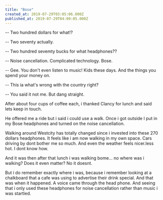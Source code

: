 ```yaml
---
title: "Bose"
created_at: 2019-07-29T03:05:06.000Z
published_at: 2019-07-29T04:09:05.000Z
---
```

\-- Two hundred dollars for what!?

\-- Two seventy actually.

\-- Two hundred sevemty bucks for what headphones??

\-- Noise cancellation. Complicated technology. Bose.

\-- Gee. You don't even listen to music! Kids these days. And the things you spend your money on.

\-- This ia what's wrong with the country right?

\-- You said it not me. But dang straight.

After about four cups of coffee each, i thanked Clancy for lunch and said lets keep in touch.

He offered me a ride but i said i could use a walk. Once i got outside I put in my Bose headphones and turned on the noise cancellation.

Walking around Westcity has totally changed since i invested into these 270 dollars headphones. It feels like i am now walking in my own space. Cars driving by dont bother me so much. And even the weather feels nicer.less hot. I dont know how.

And it was then after that lunch i was walking bome... no where was i walking? Does it even matter? No it doesnt.

But i do remember exactly where i was, because i remember looking at a chalkboard that a cafe was using to advertise their drink special. And that was when it happened. A voice came through the head phone. And seeing that i only used these headphones for noise cancellation rather than music i was startled.
